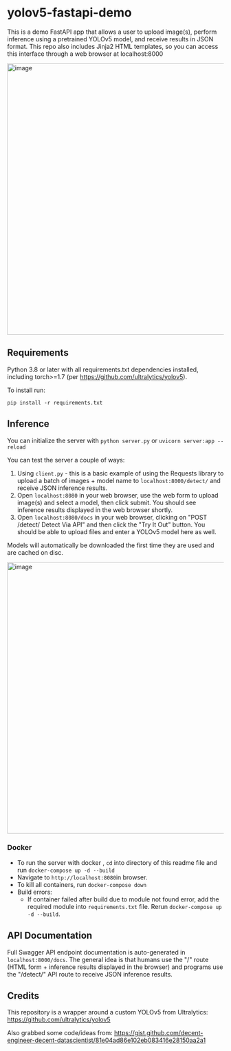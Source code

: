# yolov5-fastapi-demo

This is a demo FastAPI app that allows a user to upload image(s), perform inference using a pretrained YOLOv5 model, and receive results in JSON format. This repo also includes Jinja2 HTML templates, so you can access this interface through a web browser at localhost:8000

<img src="https://user-images.githubusercontent.com/47000850/107603157-e05aae00-6bf9-11eb-8c1a-2715fdc27066.png" alt="image" width="630"/>

## Requirements
Python 3.8 or later with all requirements.txt dependencies installed, including torch>=1.7 (per https://github.com/ultralytics/yolov5).

To install run:
```
pip install -r requirements.txt
```

## Inference

You can initialize the server with `python server.py` or `uvicorn server:app --reload`

You can test the server a couple of ways:
1. Using `client.py` - this is a basic example of using the Requests library to upload a batch of images + model name to `localhost:8000/detect/` and receive JSON inference results. 
1. Open `localhost:8080` in your web browser, use the web form to upload image(s) and select a model, then click submit. You should see inference results displayed in the web browser shortly. 
1. Open `localhost:8080/docs` in your web browser, clicking on "POST /detect/ Detect Via API" and then click the "Try It Out" button. You should be able to upload files and enter a YOLOv5 model here as well.

Models will automatically be downloaded the first time they are used and are cached on disc.

<img src="https://user-images.githubusercontent.com/47000850/107911503-bae7e000-6f2a-11eb-8be4-cf662608546e.png" alt="image" width="630"/>

### Docker 
* To run the server with docker , `cd` into directory of this readme file and run `docker-compose up -d --build`
* Navigate to `http://localhost:8080`in browser.
* To kill all containers, run `docker-compose down`
* Build errors: 
	- If container failed after build due to module not found error, add the required module into `requirements.txt` file. Rerun `docker-compose up -d --build`.

## API Documentation
Full Swagger API endpoint documentation is auto-generated in `localhost:8000/docs`. The general idea is that humans use the "/" route (HTML form + inference results displayed in the browser) and programs use the "/detect/" API route to receive JSON inference results.

## Credits

This repository is a wrapper around a custom YOLOv5 from Ultralytics: https://github.com/ultralytics/yolov5

Also grabbed some code/ideas from: https://gist.github.com/decent-engineer-decent-datascientist/81e04ad86e102eb083416e28150aa2a1
